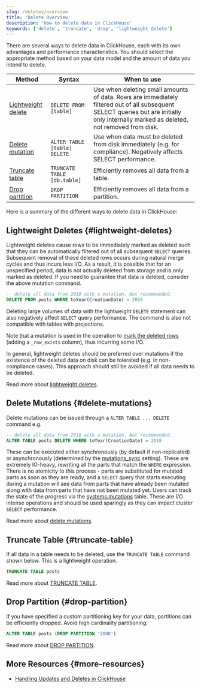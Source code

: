 ```yaml
---
slug: /deletes/overview
title: 'Delete Overview'
description: 'How to delete data in ClickHouse'
keywords: ['delete', 'truncate', 'drop', 'lightweight delete']
---
```


There are several ways to delete data in ClickHouse, each with its own advantages and performance characteristics. You should select the appropriate method based on your data model and the amount of data you intend to delete.

| Method | Syntax | When to use |
| --- | --- | --- |
| [Lightweight delete](/guides/developer/lightweight-delete) | `DELETE FROM [table]` | Use when deleting small amounts of data. Rows are immediately filtered out of all subsequent SELECT queries but are initially only internally marked as deleted, not removed from disk. |
| [Delete mutation](/sql-reference/statements/alter/delete) | `ALTER TABLE [table] DELETE` | Use when data must be deleted from disk immediately (e.g. for compliance). Negatively affects SELECT performance. |
| [Truncate table](/sql-reference/statements/truncate) | `TRUNCATE TABLE [db.table]` | Efficiently removes all data from a table. |
| [Drop partition](/sql-reference/statements/alter/partition#drop-partitionpart) | `DROP PARTITION` | Efficiently removes all data from a partition. |

Here is a summary of the different ways to delete data in ClickHouse:

## Lightweight Deletes {#lightweight-deletes}

Lightweight deletes cause rows to be immediately marked as deleted such that they can be automatically filtered out of all subsequent `SELECT` queries. Subsequent removal of these deleted rows occurs during natural merge cycles and thus incurs less I/O. As a result, it is possible that for an unspecified period, data is not actually deleted from storage and is only marked as deleted. If you need to guarantee that data is deleted, consider the above mutation command.

```sql
-- delete all data from 2018 with a mutation. Not recommended.
DELETE FROM posts WHERE toYear(CreationDate) = 2018
```

Deleting large volumes of data with the lightweight `DELETE` statement can also negatively affect `SELECT` query performance. The command is also not compatible with tables with projections.

Note that a mutation is used in the operation to [mark the deleted rows](/sql-reference/statements/delete#how-lightweight-deletes-work-internally-in-clickhouse) (adding a `_row_exists` column), thus incurring some I/O.

In general, lightweight deletes should be preferred over mutations if the existence of the deleted data on disk can be tolerated (e.g. in non-compliance cases). This approach should still be avoided if all data needs to be deleted.

Read more about [lightweight deletes](/guides/developer/lightweight-delete).

## Delete Mutations {#delete-mutations}

Delete mutations can be issued through a `ALTER TABLE ... DELETE` command e.g. 

```sql
-- delete all data from 2018 with a mutation. Not recommended.
ALTER TABLE posts DELETE WHERE toYear(CreationDate) = 2018
```

These can be executed either synchronously (by default if non-replicated) or asynchronously (determined by the [mutations_sync](/operations/settings/settings#mutations_sync) setting). These are extremely IO-heavy, rewriting all the parts that match the `WHERE` expression. There is no atomicity to this process - parts are substituted for mutated parts as soon as they are ready, and a `SELECT` query that starts executing during a mutation will see data from parts that have already been mutated along with data from parts that have not been mutated yet. Users can track the state of the progress via the [systems.mutations](/operations/system-tables/mutations#monitoring-mutations) table. These are I/O intense operations and should be used sparingly as they can impact cluster `SELECT` performance.

Read more about [delete mutations](/sql-reference/statements/alter/delete).

## Truncate Table {#truncate-table}

If all data in a table needs to be deleted, use the `TRUNCATE TABLE` command shown below. This is a lightweight operation.

```sql
TRUNCATE TABLE posts
```

Read more about [TRUNCATE TABLE](/sql-reference/statements/truncate).

## Drop Partition {#drop-partition}

If you have specified a custom partitioning key for your data, partitions can be efficiently dropped. Avoid high cardinality partitioning.

```sql
ALTER TABLE posts (DROP PARTITION '2008')
```

Read more about [DROP PARTITION](/sql-reference/statements/alter/partition).

## More Resources {#more-resources}

- [Handling Updates and Deletes in ClickHouse](https://clickhouse.com/blog/handling-updates-and-deletes-in-clickhouse)
